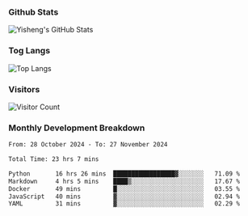 ### Github Stats
![Yisheng's GitHub Stats](https://github-readme-stats-9qabuvhk1-gongyisheng.vercel.app/api?username=gongyisheng&count_private=true&show_icons=true)
### Tog Langs
![Top Langs](https://github-readme-stats-9qabuvhk1-gongyisheng.vercel.app/api/top-langs/?username=gongyisheng&layout=compact)
### Visitors
![Visitor Count](https://profile-counter.glitch.me/gongyisheng/count.svg)
### Monthly Development Breakdown
<!--START_SECTION:waka-->

```txt
From: 28 October 2024 - To: 27 November 2024

Total Time: 23 hrs 7 mins

Python       16 hrs 26 mins  █████████████████▓░░░░░░░   71.09 %
Markdown     4 hrs 5 mins    ████▒░░░░░░░░░░░░░░░░░░░░   17.67 %
Docker       49 mins         █░░░░░░░░░░░░░░░░░░░░░░░░   03.55 %
JavaScript   40 mins         ▓░░░░░░░░░░░░░░░░░░░░░░░░   02.94 %
YAML         31 mins         ▓░░░░░░░░░░░░░░░░░░░░░░░░   02.29 %
```

<!--END_SECTION:waka-->
